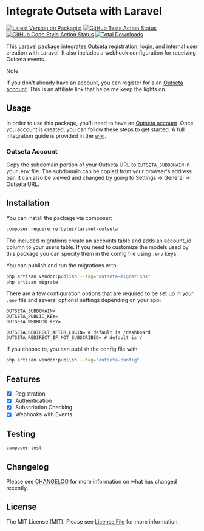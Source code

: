 # Integrate Outseta with Laravel

[![Latest Version on Packagist](https://img.shields.io/packagist/v/refbytes/laravel-outseta.svg?style=flat-square)](https://packagist.org/packages/refbytes/laravel-outseta)
[![GitHub Tests Action Status](https://img.shields.io/github/actions/workflow/status/refbytes/laravel-outseta/run-tests.yml?branch=main&label=tests&style=flat-square)](https://github.com/refbytes/laravel-outseta/actions?query=workflow%3Arun-tests+branch%3Amain)
[![GitHub Code Style Action Status](https://img.shields.io/github/actions/workflow/status/refbytes/laravel-outseta/fix-php-code-style-issues.yml?branch=main&label=code%20style&style=flat-square)](https://github.com/refbytes/laravel-outseta/actions?query=workflow%3A"Fix+PHP+code+style+issues"+branch%3Amain)
[![Total Downloads](https://img.shields.io/packagist/dt/refbytes/laravel-outseta.svg?style=flat-square)](https://packagist.org/packages/refbytes/laravel-outseta)

This [Laravel](https://laravel.com) package integrates [Outseta](http://www.outseta.com/?via=refbytes) registration, login, and internal user creation with Laravel. It also includes a webhook configuration for receiving Outseta events.

> [!NOTE]
> If you don't already have an account, you can register for a an [Outseta account](http://www.outseta.com/?via=refbytes). This is an affiliate link that helps me keep the lights on.

## Usage
In order to use this package, you'll need to have an [Outseta account](http://www.outseta.com/?via=refbytes). Once you account is created, you can follow these steps to get started. A full integration guide is provided in the [wiki](https://github.com/refbytes/laravel-outseta/wiki).

### Outseta Account
Copy the subdomain portion of your Outseta URL to `OUTSETA_SUBDOMAIN` in your .env file. The subdomain can be copied from your browser's address bar. It can also be viewed and changed by going to Settings -> General -> Outseta URL.


## Installation

You can install the package via composer:

```bash
composer require refbytes/laravel-outseta
```

The included migrations create an accounts table and adds an account_id column to your users table. If you need to customize the models used by this package you can specify them in the config file using `.env` keys. 

You can publish and run the migrations with:

```bash
php artisan vendor:publish --tag="outseta-migrations"
php artisan migrate
```

There are a few configuration options that are required to be set up in your `.env` file and several optional settings depending on your app:

```dotenv
OUTSETA_SUBDOMAIN=
OUTSETA_PUBLIC_KEY=
OUTSETA_WEBHOOK_KEY= 

OUTSETA_REDIRECT_AFTER_LOGIN= # default is /dashboard
OUTSETA_REDIRECT_IF_NOT_SUBSCRIBED= # default is /
```

If you choose to, you can publish the config file with:

```bash
php artisan vendor:publish --tag="outseta-config"
```

## Features
 - [x] Registration
 - [x] Authentication
 - [x] Subscription Checking
 - [x] Webhooks with Events

## Testing

```bash
composer test
```

## Changelog

Please see [CHANGELOG](CHANGELOG.md) for more information on what has changed recently.


## License

The MIT License (MIT). Please see [License File](LICENSE.md) for more information.
